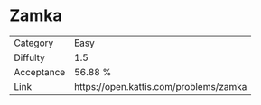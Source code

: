 # Zamka

<table>
    <tr>
        <td>Category</td>
        <td>Easy</td>
    </tr>
    <tr>
        <td>Diffulty</td>
        <td>1.5</td>
    </tr>
    <tr>
        <td>Acceptance</td>
        <td>56.88 %</td>
    </tr>
    <tr>
        <td>Link</td>
        <td>https://open.kattis.com/problems/zamka</td>
    </tr>
</table>